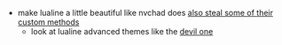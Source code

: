 - make lualine a little beautiful like nvchad does [also steal some of their custom methods](https://github.com/NvChad/ui/blob/main/lua/nvchad_ui/statusline/modules.lua)
  - look at lualine advanced themes like the [devil one](https://github.com/nvim-lualine/lualine.nvim/blob/master/examples/evil_lualine.lua)
